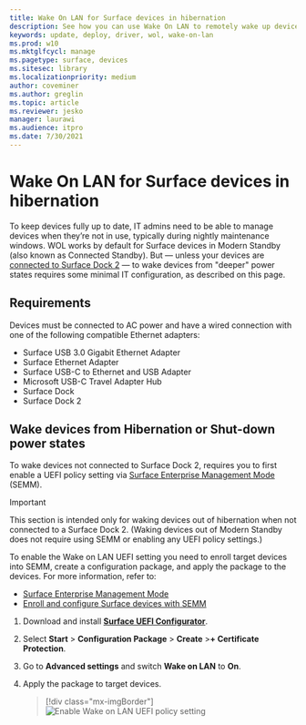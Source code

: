 ```yaml
---
title: Wake On LAN for Surface devices in hibernation
description: See how you can use Wake On LAN to remotely wake up devices to perform management tasks automatically.
keywords: update, deploy, driver, wol, wake-on-lan
ms.prod: w10
ms.mktglfcycl: manage
ms.pagetype: surface, devices
ms.sitesec: library
ms.localizationpriority: medium
author: coveminer
ms.author: greglin
ms.topic: article
ms.reviewer: jesko
manager: laurawi
ms.audience: itpro
ms.date: 7/30/2021
---
```


# Wake On LAN for Surface devices in hibernation

To keep devices fully up to date, IT admins need to be able to manage devices when they’re not in use, typically during nightly maintenance windows. WOL works by default for Surface devices in Modern Standby (also known as Connected Standby). But — unless your devices are [connected to Surface Dock 2](wake-on-lan-surface-dock2.md) — to wake devices from "deeper" power states requires some minimal IT configuration, as described on this page.

## Requirements

Devices must be connected to AC power and have a wired connection with one of the following compatible Ethernet adapters:

- Surface USB 3.0 Gigabit Ethernet Adapter
- Surface Ethernet Adapter
- Surface USB-C to Ethernet and USB Adapter
- Microsoft USB-C Travel Adapter Hub
- Surface Dock
- Surface Dock 2

## Wake devices from Hibernation or Shut-down power states

 To wake devices not connected to Surface Dock 2, requires you to first enable a UEFI policy setting via [Surface Enterprise Management Mode](surface-enterprise-management-mode.md) (SEMM).

> [!IMPORTANT]
> This section is intended only for waking devices out of hibernation when not connected to a Surface Dock 2. (Waking devices out of Modern Standby does not require using SEMM or enabling any UEFI policy settings.) 

To enable the Wake on LAN UEFI setting you need to enroll target devices into SEMM, create a configuration package, and apply the package to the devices. For more information, refer to:

- [Surface Enterprise Management Mode](surface-enterprise-management-mode.md)
- [Enroll and configure Surface devices with SEMM](enroll-and-configure-surface-devices-with-semm.md)

1. Download and install [**Surface UEFI Configurator**](https://www.microsoft.com/download/details.aspx?id=46703).
2. Select **Start** > **Configuration Package** > **Create** >**+ Certificate Protection**.
3. Go to **Advanced settings** and switch **Wake on LAN** to **On**.
4. Apply the package to target devices.

    > [!div class="mx-imgBorder"]
    > ![Enable Wake on LAN UEFI policy setting](images/wol-uefi.png)
